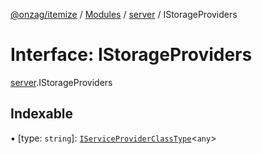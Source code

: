 [@onzag/itemize](../README.md) / [Modules](../modules.md) / [server](../modules/server.md) / IStorageProviders

# Interface: IStorageProviders

[server](../modules/server.md).IStorageProviders

## Indexable

▪ [type: `string`]: [`IServiceProviderClassType`](server_services.IServiceProviderClassType.md)\<`any`\>
